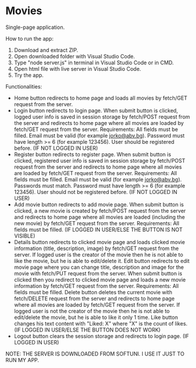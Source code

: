 # Movies

Single-page application.

How to run the app:
1. Download and extract ZIP.
2. Open downloaded folder with Visual Studio Code.
3. Type "node server.js" in terminal in Visual Studio Code or in CMD.
4. Open html file with live server in Visual Studio Code.
5. Try the app.

Functionalities:
- Home button redirects to home page and loads all movies by fetch/GET request from the server.
- Login button redirects to login page. When submit button is clicked, logged user info is saved in session storage by fetch/POST request from the server and redirects to home page where all movies are loaded by fetch/GET request from the server. Requirements: All fields must be filled. Email must be valid (for example jorko@abv.bg). Password must have length >= 6 (for example 123456). User should be registered before. (IF NOT LOGGED IN USER)
- Register button redirects to register page. When submit button is clicked, registered user info is saved in session storage by fetch/POST request from the server and redirects to home page where all movies are loaded by fetch/GET request from the server. Requirements: All fields must be filled. Email must be valid (for example jorko@abv.bg). Passwords must match. Password must have length >= 6 (for example 123456). User should not be registered before. (IF NOT LOGGED IN USER)
- Add movie button redirects to add movie page. When submit button is clicked, a new movie is created by fetch/POST request from the server and redirects to home page where all movies are loaded (including the new movie) by fetch/GET request from the server. Requirements: All fields must be filled. (IF LOGGED IN USER/ELSE THE BUTTON IS NOT VISIBLE)
- Details button redirects to clicked movie page and loads clicked movie information (title, description, image) by fetch/GET request from the server. If logged user is the creator of the movie then he is not able to like the movie, but he is able to edit/delete it. Edit button redirects to edit movie page where you can change title, description and image for the movie with fetch/PUT request from the server. When submit button is clicked then you redirect to clicked movie page and loads a new movie information by fetch/GET request from the server. Requirements: All fields must be filled. Delete button deletes the current movie with fetch/DELETE request from the server and redirects to home page where all movies are loaded by fetch/GET request from the server. If logged user is not the creator of the movie then he is not able to edit/delete the movie, but he is able to like it only 1 time. Like button changes his text content with "Liked: X" where "X" is the count of likes. (IF LOGGED IN USER/ELSE THE BUTTON DOES NOT WORK)
- Logout button clears the session storage and redirects to login page. (IF LOGGED IN USER)

NOTE: THE SERVER IS DOWNLOADED FROM SOFTUNI. I USE IT JUST TO RUN MY APP.
